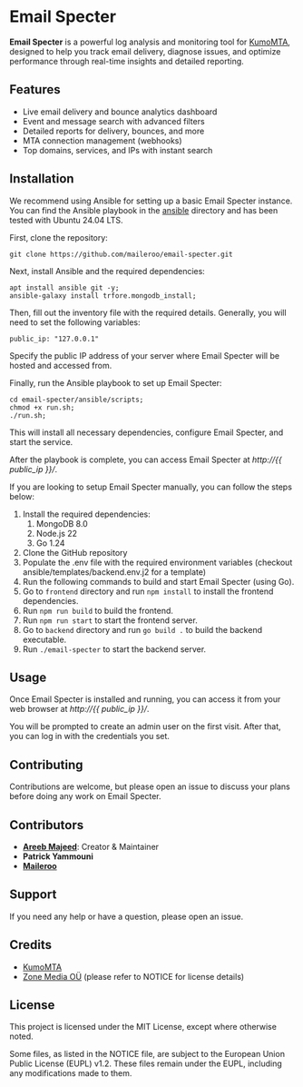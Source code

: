# Email Specter

**Email Specter** is a powerful log analysis and monitoring tool for [KumoMTA](https://github.com/kumocorp/kumomta), designed to help you track email delivery, diagnose issues, and optimize performance through real-time insights and
detailed reporting.

## Features

- Live email delivery and bounce analytics dashboard
- Event and message search with advanced filters
- Detailed reports for delivery, bounces, and more
- MTA connection management (webhooks)
- Top domains, services, and IPs with instant search

## Installation

We recommend using Ansible for setting up a basic Email Specter instance. You can find the Ansible playbook in the [ansible](https://github.com/maileroo/email-specter/tree/main/ansible) directory and has been tested with Ubuntu 24.04 LTS.

First, clone the repository:

```
git clone https://github.com/maileroo/email-specter.git
```

Next, install Ansible and the required dependencies:

```
apt install ansible git -y;
ansible-galaxy install trfore.mongodb_install;
```

Then, fill out the inventory file with the required details. Generally, you will need to set the following variables:

```
public_ip: "127.0.0.1"
```

Specify the public IP address of your server where Email Specter will be hosted and accessed from.

Finally, run the Ansible playbook to set up Email Specter:

```
cd email-specter/ansible/scripts;
chmod +x run.sh;
./run.sh;
```

This will install all necessary dependencies, configure Email Specter, and start the service.

After the playbook is complete, you can access Email Specter at <em>http://{{ public_ip }}/</em>.

If you are looking to setup Email Specter manually, you can follow the steps below:

1. Install the required dependencies: 
   1. MongoDB 8.0
   2. Node.js 22
   3. Go 1.24
2. Clone the GitHub repository
3. Populate the .env file with the required environment variables (checkout ansible/templates/backend.env.j2 for a template)
4. Run the following commands to build and start Email Specter (using Go).
5. Go to `frontend` directory and run `npm install` to install the frontend dependencies.
6. Run `npm run build` to build the frontend.
7. Run `npm run start` to start the frontend server.
8. Go to `backend` directory and run `go build .` to build the backend executable.
9. Run `./email-specter` to start the backend server.

## Usage

Once Email Specter is installed and running, you can access it from your web browser at <em>http://{{ public_ip }}/</em>.

You will be prompted to create an admin user on the first visit. After that, you can log in with the credentials you set.

## Contributing

Contributions are welcome, but please open an issue to discuss your plans before doing any work on Email Specter.

## Contributors

- [**Areeb Majeed**](https://areeb.com): Creator & Maintainer
- **Patrick Yammouni**
- [**Maileroo**](https://maileroo.com)

## Support

If you need any help or have a question, please open an issue.

## Credits

- [KumoMTA](https://github.com/kumocorp/kumomta)
- [Zone Media OÜ](https://github.com/zone-eu/zone-mta) (please refer to NOTICE for license details)

## License

This project is licensed under the MIT License, except where otherwise noted.

Some files, as listed in the NOTICE file, are subject to the European Union Public License (EUPL) v1.2. These files remain under the EUPL, including any modifications made to them.
